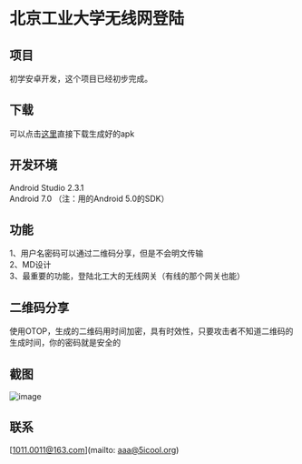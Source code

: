 # 北京工业大学无线网登陆
## 项目
初学安卓开发，这个项目已经初步完成。
## 下载
可以点击[这里](https://raw.githubusercontent.com/zhcong/BJUTlgn/master/LgnBJUT.apk)直接下载生成好的apk
## 开发环境
Android Studio 2.3.1<br/>
Android 7.0 （注：用的Android 5.0的SDK）
## 功能
1、用户名密码可以通过二维码分享，但是不会明文传输<br/>
2、MD设计<br/>
3、最重要的功能，登陆北工大的无线网关（有线的那个网关也能）<br/>
## 二维码分享
使用OTOP，生成的二维码用时间加密，具有时效性，只要攻击者不知道二维码的生成时间，你的密码就是安全的
## 截图
![image](https://raw.githubusercontent.com/zhcong/BJUTlgn/master/screenshot/main.png)
## 联系
[1011.0011@163.com](mailto: aaa@5icool.org)
